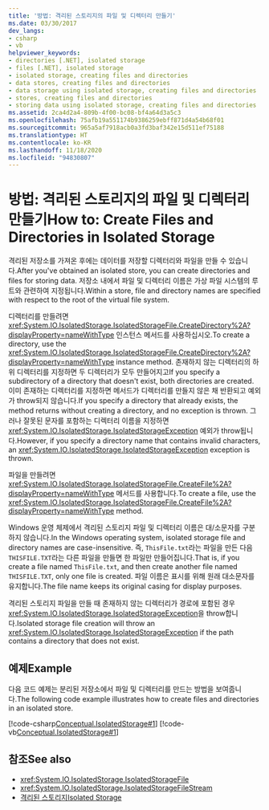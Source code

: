 ```yaml
---
title: '방법: 격리된 스토리지의 파일 및 디렉터리 만들기'
ms.date: 03/30/2017
dev_langs:
- csharp
- vb
helpviewer_keywords:
- directories [.NET], isolated storage
- files [.NET], isolated storage
- isolated storage, creating files and directories
- data stores, creating files and directories
- data storage using isolated storage, creating files and directories
- stores, creating files and directories
- storing data using isolated storage, creating files and directories
ms.assetid: 2ca4d2a4-809b-4f00-bc08-bf4a64d3a5c3
ms.openlocfilehash: 75afb19a551174b9386259ebff871d4a54b68f01
ms.sourcegitcommit: 965a5af7918acb0a3fd3baf342e15d511ef75188
ms.translationtype: HT
ms.contentlocale: ko-KR
ms.lasthandoff: 11/18/2020
ms.locfileid: "94830807"
---
```

# <a name="how-to-create-files-and-directories-in-isolated-storage"></a><span data-ttu-id="8ef13-102">방법: 격리된 스토리지의 파일 및 디렉터리 만들기</span><span class="sxs-lookup"><span data-stu-id="8ef13-102">How to: Create Files and Directories in Isolated Storage</span></span>

<span data-ttu-id="8ef13-103">격리된 저장소를 가져온 후에는 데이터를 저장할 디렉터리와 파일을 만들 수 있습니다.</span><span class="sxs-lookup"><span data-stu-id="8ef13-103">After you've obtained an isolated store, you can create directories and files for storing data.</span></span> <span data-ttu-id="8ef13-104">저장소 내에서 파일 및 디렉터리 이름은 가상 파일 시스템의 루트와 관련하여 지정됩니다.</span><span class="sxs-lookup"><span data-stu-id="8ef13-104">Within a store, file and directory names are specified with respect to the root of the virtual file system.</span></span>  
  
 <span data-ttu-id="8ef13-105">디렉터리를 만들려면 <xref:System.IO.IsolatedStorage.IsolatedStorageFile.CreateDirectory%2A?displayProperty=nameWithType> 인스턴스 메서드를 사용하십시오.</span><span class="sxs-lookup"><span data-stu-id="8ef13-105">To create a directory, use the <xref:System.IO.IsolatedStorage.IsolatedStorageFile.CreateDirectory%2A?displayProperty=nameWithType> instance method.</span></span> <span data-ttu-id="8ef13-106">존재하지 않는 디렉터리의 하위 디렉터리를 지정하면 두 디렉터리가 모두 만들어지고</span><span class="sxs-lookup"><span data-stu-id="8ef13-106">If you specify a subdirectory of a directory that doesn't exist, both directories are created.</span></span> <span data-ttu-id="8ef13-107">이미 존재하는 디렉터리를 지정하면 메서드가 디렉터리를 만들지 않은 채 반환되고 예외가 throw되지 않습니다.</span><span class="sxs-lookup"><span data-stu-id="8ef13-107">If you specify a directory that already exists, the method returns without creating a directory, and no exception is thrown.</span></span> <span data-ttu-id="8ef13-108">그러나 잘못된 문자를 포함하는 디렉터리 이름을 지정하면 <xref:System.IO.IsolatedStorage.IsolatedStorageException> 예외가 throw됩니다.</span><span class="sxs-lookup"><span data-stu-id="8ef13-108">However, if you specify a directory name that contains invalid characters, an <xref:System.IO.IsolatedStorage.IsolatedStorageException> exception is thrown.</span></span>  
  
 <span data-ttu-id="8ef13-109">파일을 만들려면 <xref:System.IO.IsolatedStorage.IsolatedStorageFile.CreateFile%2A?displayProperty=nameWithType> 메서드를 사용합니다.</span><span class="sxs-lookup"><span data-stu-id="8ef13-109">To create a file, use  the <xref:System.IO.IsolatedStorage.IsolatedStorageFile.CreateFile%2A?displayProperty=nameWithType> method.</span></span>  
  
 <span data-ttu-id="8ef13-110">Windows 운영 체제에서 격리된 스토리지 파일 및 디렉터리 이름은 대/소문자를 구분하지 않습니다.</span><span class="sxs-lookup"><span data-stu-id="8ef13-110">In the Windows operating system, isolated storage file and directory names are case-insensitive.</span></span> <span data-ttu-id="8ef13-111">즉, `ThisFile.txt`라는 파일을 만든 다음 `THISFILE.TXT`라는 다른 파일을 만들면 한 파일만 만들어집니다.</span><span class="sxs-lookup"><span data-stu-id="8ef13-111">That is, if you create a file named `ThisFile.txt`, and then create another file named `THISFILE.TXT`, only one file is created.</span></span> <span data-ttu-id="8ef13-112">파일 이름은 표시를 위해 원래 대소문자를 유지합니다.</span><span class="sxs-lookup"><span data-stu-id="8ef13-112">The file name keeps its original casing for display purposes.</span></span>  

 <span data-ttu-id="8ef13-113">격리된 스토리지 파일을 만들 때 존재하지 않는 디렉터리가 경로에 포함된 경우 <xref:System.IO.IsolatedStorage.IsolatedStorageException>을 throw합니다.</span><span class="sxs-lookup"><span data-stu-id="8ef13-113">Isolated storage file creation will throw an <xref:System.IO.IsolatedStorage.IsolatedStorageException> if the path contains a directory that does not exist.</span></span>
  
## <a name="example"></a><span data-ttu-id="8ef13-114">예제</span><span class="sxs-lookup"><span data-stu-id="8ef13-114">Example</span></span>  
 <span data-ttu-id="8ef13-115">다음 코드 예제는 분리된 저장소에서 파일 및 디렉터리를 만드는 방법을 보여줍니다.</span><span class="sxs-lookup"><span data-stu-id="8ef13-115">The following code example illustrates how to create files and directories in an isolated store.</span></span>  
  
 [!code-csharp[Conceptual.IsolatedStorage#1](../../../samples/snippets/csharp/VS_Snippets_CLR/conceptual.isolatedstorage/cs/source.cs#1)]
 [!code-vb[Conceptual.IsolatedStorage#1](../../../samples/snippets/visualbasic/VS_Snippets_CLR/conceptual.isolatedstorage/vb/source.vb#1)]  
  
## <a name="see-also"></a><span data-ttu-id="8ef13-116">참조</span><span class="sxs-lookup"><span data-stu-id="8ef13-116">See also</span></span>

- <xref:System.IO.IsolatedStorage.IsolatedStorageFile>
- <xref:System.IO.IsolatedStorage.IsolatedStorageFileStream>
- [<span data-ttu-id="8ef13-117">격리된 스토리지</span><span class="sxs-lookup"><span data-stu-id="8ef13-117">Isolated Storage</span></span>](isolated-storage.md)
